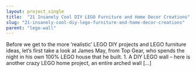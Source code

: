 ```yaml
---
layout: project_single
title:  "21 Insanely Cool DIY LEGO Furniture and Home Decor Creations"
slug: "21-insanely-cool-diy-lego-furniture-and-home-decor-creations"
parent: "lego-wall"
---
```

Before we get to the more ‘realistic’ LEGO DIY projects and LEGO furniture ideas, let’s first take a look at James May, from Top Gear, who spends the night in his own 100% LEGO house that he built. 1. A DIY LEGO wall – here is another crazy LEGO home project, an entire arched wall […]